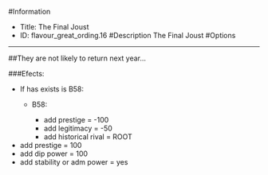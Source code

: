 #Information
 - Title: The Final Joust
 - ID: flavour_great_ording.16
#Description
The Final Joust
#Options

___
##They are not likely to return next year...

###Efects:<ul><li>If has exists is B58:</li><ul><li>B58:</li><ul><li>add prestige = -100</li><li>add legitimacy = -50</li><li>add historical rival = ROOT</li></ul></ul><li>add prestige = 100</li><li>add dip power = 100</li><li>add stability or adm power = yes</li></ul>
